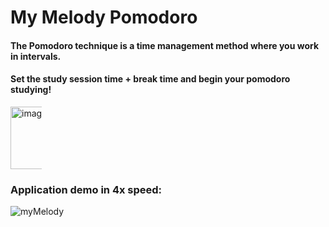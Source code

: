 # My Melody Pomodoro
#### The Pomodoro technique is a time management method where you work in intervals.
#### Set the study session time + break time and begin your pomodoro studying!

<div style="width: 50px; height: auto;">
  <img src="https://github.com/user-attachments/assets/1e425afa-5eef-45a2-b6fe-e6c1e1918213" alt="image" style="width: 100px; height: auto;">
</div>

### Application demo in 4x speed:
![myMelody](https://github.com/user-attachments/assets/99965fb4-4e2e-41a0-aee1-d434552c598a)
